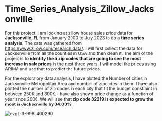 # Time_Series_Analysis_Zillow_Jacksonville

For this project, I am looking at zillow house sales price data for **Jacksonville, FL** from January 2000 to July 2023 to do a **time series analysis**. The data was gathered from https://www.zillow.com/research/data/. I will first collect the data for Jacksonville from all the counties in USA and then clean it. The aim of the project is to **identify the 5 zip codes that are going to see the most increase in sale prices** in the next three years. I will model the prices using ARIMA and use that to predict the future prices. 

For the exploratory data analysis, I have plotted the Number of cities in Jacksonville Metropolitan Area and number of zipcodes in them. I have also plotted the number of zip codes in each city that fit the budget constraint in between 250K and 300K. I have also shown price change as a function of year since 2000. We will see that **zip code 32219 is expected to grow the most in Jacksonville by 34.03%.**

![ezgif-3-998c400290](https://github.com/mayank8893/Time_Series_Analysis_Zillow_Jacksonville/assets/69361645/092762a3-e325-47db-9500-aa95ef9b9085)
